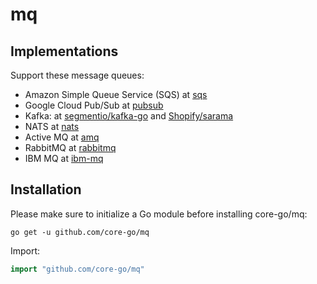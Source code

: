 # mq
## Implementations
Support these message queues:
- Amazon Simple Queue Service (SQS) at [sqs](https://github.com/core-go/mq/sqs)
- Google Cloud Pub/Sub at [pubsub](https://github.com/core-go/mq/pubsub)
- Kafka: at [segmentio/kafka-go](https://github.com/core-go/mq/kafka) and [Shopify/sarama](https://github.com/core-go/mq/sarama)
- NATS at [nats](https://github.com/core-go/mq/nats)
- Active MQ at [amq](https://github.com/core-go/mq/amq)
- RabbitMQ at [rabbitmq](https://github.com/core-go/mq/rabbitmq)
- IBM MQ at [ibm-mq](https://github.com/core-go/mq/ibm-mq)

## Installation
Please make sure to initialize a Go module before installing core-go/mq:

```shell
go get -u github.com/core-go/mq
```

Import:
```go
import "github.com/core-go/mq"
```
